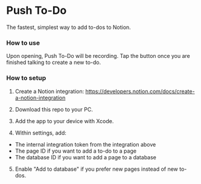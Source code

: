 # Push To-Do

The fastest, simplest way to add to-dos to Notion.

### How to use

Upon opening, Push To-Do will be recording. Tap the button once you are finished talking to create a new to-do.

### How to setup

1. Create a Notion integration: https://developers.notion.com/docs/create-a-notion-integration

2. Download this repo to your PC.

3. Add the app to your device with Xcode.

4. Within settings, add:

- The internal integration token from the integration above
- The page ID if you want to add a to-do to a page
- The database ID if you want to add a page to a database

5. Enable "Add to database" if you prefer new pages instead of new to-dos.
